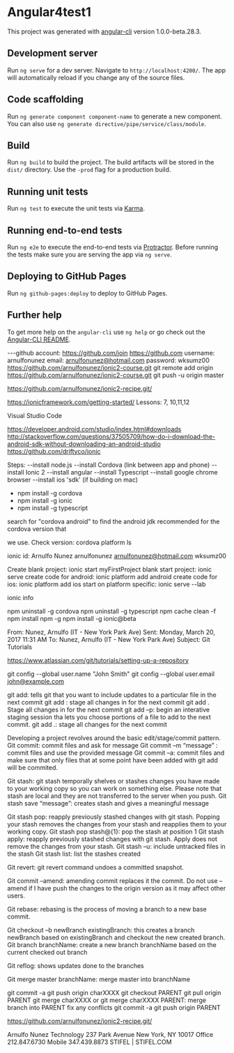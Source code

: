 # Angular4test1

This project was generated with [angular-cli](https://github.com/angular/angular-cli) version 1.0.0-beta.28.3.

## Development server
Run `ng serve` for a dev server. Navigate to `http://localhost:4200/`. The app will automatically reload if you change any of the source files.

## Code scaffolding

Run `ng generate component component-name` to generate a new component. You can also use `ng generate directive/pipe/service/class/module`.

## Build

Run `ng build` to build the project. The build artifacts will be stored in the `dist/` directory. Use the `-prod` flag for a production build.

## Running unit tests

Run `ng test` to execute the unit tests via [Karma](https://karma-runner.github.io).

## Running end-to-end tests

Run `ng e2e` to execute the end-to-end tests via [Protractor](http://www.protractortest.org/).
Before running the tests make sure you are serving the app via `ng serve`.

## Deploying to GitHub Pages

Run `ng github-pages:deploy` to deploy to GitHub Pages.

## Further help

To get more help on the `angular-cli` use `ng help` or go check out the [Angular-CLI README](https://github.com/angular/angular-cli/blob/master/README.md).



---github account:
https://github.com/join
https://github.com
username: arnulfonunez
email: arnulfonunez@hotmail.com
password: wksumz00
https://github.com/arnulfonunez/ionic2-course.git
git remote add origin https://github.com/arnulfonunez/ionic2-course.git
git push -u origin master


https://github.com/arnulfonunez/ionic2-recipe.git/

https://ionicframework.com/getting-started/
Lessons: 7, 10,11,12

Visual Studio Code

https://developer.android.com/studio/index.html#downloads
http://stackoverflow.com/questions/37505709/how-do-i-download-the-android-sdk-without-downloading-an-android-studio
https://github.com/driftyco/ionic


Steps:
--install node.js
--install Cordova (link between app and phone)
--install Ionic 2
--install angular
--install Typescript
--install google chrome browser
--install ios 'sdk' (if building on mac)

- npm install -g cordova
- npm install -g ionic
- npm install -g typescript

search for "cordova android" to find the android jdk recommended for the cordova version that 

we use. Check version: cordova platform ls 

ionic id:
Arnulfo Nunez
arnulfonunez
arnulfonunez@hotmail.com
wksumz00

Create blank project: ionic start myFirstProject blank
start project: ionic serve
create code for android: ionic platform add android
create code for ios: ionic platform add ios
start on platform specific: ionic serve --lab




ionic info

npm uninstall -g cordova
npm uninstall -g typescript
npm cache clean -f
npm install npm -g
npm install -g ionic@beta



From: Nunez, Arnulfo (IT - New York Park Ave) 
Sent: Monday, March 20, 2017 11:31 AM
To: Nunez, Arnulfo (IT - New York Park Ave)
Subject: Git Tutorials

https://www.atlassian.com/git/tutorials/setting-up-a-repository

git config --global user.name "John Smith"
git config --global user.email john@example.com


git add: tells git that you want to include updates to a particular file in the next commit
git add <file>:  stage all changes in <file> for the next commit
git add <directory>. Stage all changes in <directory> for the next commit
git add –p: begin an interative staging session tha lets you choose portions of a file to add to the next commit.
git add .: stage all changes for the next commit

Developing a project revolves around the basic edit/stage/commit pattern.
Git commit: commit files and ask for message
Git commit –m “message” : commit files and use the provided message
Git commit –a: commit files and make sure that only files that at some point have been added with git add will be commited.

Git stash: git stash temporally shelves or stashes changes you have made to your working copy so you can work on something else. 
Please note that stash are local and they are not transferred to the server when you push.
Git stash save “message”: creates stash and gives a meaningful message

Git stash pop: reapply previously stashed changes with git stash. Popping your stash removes the changes from your stash and reapplies them to your working copy.
Git stash pop stash@{1}: pop the stash at position 1
Git stash apply: reapply previously stashed changes with git stash. Apply does not remove the changes from your stash.
Git stash –u: include untracked files in the stash
Git stash list: list the stashes created

Git revert: git revert command undoes a committed snapshot. 

Git commit –amend: amending commit replaces it the commit. Do not use –amend if I have push the changes to the origin version as it may affect other users.

Git rebase: rebasing is the process of moving a branch to a new base commit. 


Git checkout –b newBranch existingBranch: this creates a branch newBranch based on existingBranch and checkout the new created branch.
Git branch branchName: create a new branch branchName based on the current checked out branch

Git reflog: shows updates done to the branches

Git merge master branchName: merge master into branchName

git commit -a
git push origin charXXXX
git checkout PARENT 
git pull origin PARENT
git merge charXXXX or git merge charXXXX PARENT: merge branch into PARENT
fix any conflicts
git commit -a
git push origin PARENT


https://github.com/arnulfonunez/ionic2-recipe.git/

Arnulfo Nunez
Technology
237 Park Avenue
New York, NY 10017
Office 212.847.6730
Mobile 347.439.8873
STIFEL | STIFEL.COM

